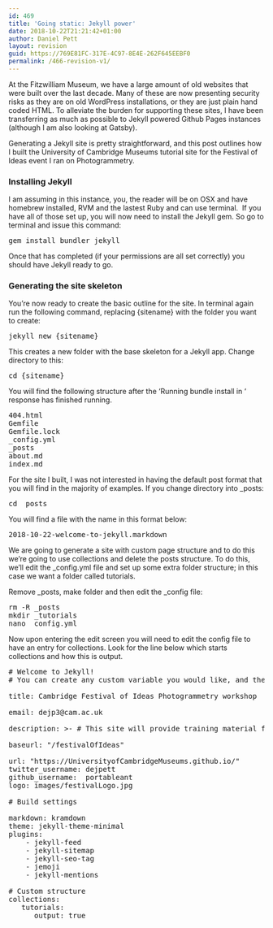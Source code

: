 ```yaml
---
id: 469
title: 'Going static: Jekyll power'
date: 2018-10-22T21:21:42+01:00
author: Daniel Pett
layout: revision
guid: https://769E81FC-317E-4C97-8E4E-262F645EEBF0
permalink: /466-revision-v1/
---
```

At the Fitzwilliam Museum, we have a large amount of old websites that were built over the last decade. Many of these are now presenting security risks as they are on old WordPress installations, or they are just plain hand coded HTML. To alleviate the burden for supporting these sites, I have been transferring as much as possible to Jekyll powered Github Pages instances (although I am also looking at Gatsby). 

Generating a Jekyll site is pretty straightforward, and this post outlines how I built the University of Cambridge Museums tutorial site for the Festival of Ideas event I ran on Photogrammetry.

### Installing Jekyll

I am assuming in this instance, you, the reader will be on OSX and have homebrew installed, RVM and the lastest Ruby and can use terminal.  If you have all of those set up, you will now need to install the Jekyll gem. So go to terminal and issue this command:   

<pre class="wp-block-preformatted">gem install bundler jekyll<br /></pre>

Once that has completed (if your permissions are all set correctly) you should have Jekyll ready to go.

### Generating the site skeleton

You&#8217;re now ready to create the basic outline for the site. In terminal again run the following command, replacing {sitename} with the folder you want to create:

<pre class="wp-block-preformatted">jekyll new {sitename}<br /></pre>

This creates a new folder with the base skeleton for a Jekyll app. Change directory to this:

<pre class="wp-block-preformatted">cd {sitename}</pre>

You will find the following structure after the &#8216;Running bundle install in &#8216; response has finished running. 

<pre class="wp-block-preformatted">404.html<br />Gemfile<br />Gemfile.lock<br />_config.yml<br />_posts<br />about.md<br />index.md</pre>

For the site I built, I was not interested in having the default post format that you will find in the majority of examples. If you change directory into _posts:

<pre class="wp-block-preformatted">cd _posts </pre>

You will find a file with the name in this format below:

<pre class="wp-block-preformatted">2018-10-22-welcome-to-jekyll.markdown<br /></pre>

We are going to generate a site with custom page structure and to do this we&#8217;re going to use collections and delete the posts structure. To do this, we&#8217;ll edit the _config.yml file and set up some extra folder structure; in this case we want a folder called tutorials. 

Remove \_posts, make folder and then edit the \_config file:

<pre class="wp-block-preformatted">rm -R _posts<br />mkdir _tutorials<br />nano _config.yml</pre>

Now upon entering the edit screen you will need to edit the config file to have an entry for collections. Look for the line below which starts collections and how this is output.

<pre class="wp-block-preformatted"># Welcome to Jekyll!<br /># You can create any custom variable you would like, and they will be accessible# in the templates via {{ site.myvariable }}.<br /><br />title: Cambridge Festival of Ideas Photogrammetry workshop<br /><br />email: dejp3@cam.ac.uk<br /><br />description: >- # This site will provide training material for the Museum of Classical Archaeology's workshop on photogrammetry.<br /><br />baseurl: "/festivalOfIdeas" <br /><br />url: "https://UniversityofCambridgeMuseums.github.io/" <br />twitter_username: dejpett<br />github_username:  portableant<br />logo: images/festivalLogo.jpg<br /><br /># Build settings<br /><br />markdown: kramdown<br />theme: jekyll-theme-minimal<br />plugins:  <br />    - jekyll-feed  <br />    - jekyll-sitemap  <br />    - jekyll-seo-tag  <br />    - jemoji  <br />    - jekyll-mentions<br /><br /># Custom structure<br />collections:  <br />   tutorials:    <br />      output: true<br /></pre>